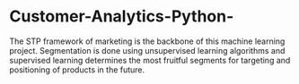 # Customer-Analytics-Python-
The STP framework of marketing is the backbone of this machine learning project. Segmentation is done using unsupervised learning algorithms and supervised learning determines the most fruitful segments for targeting and positioning of products in the future.



